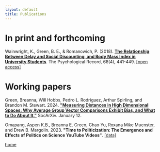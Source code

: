 ```yaml
---
layout: default
title: Publications
---
```


# In print and forthcoming

Wainwright, K., Green, B. E., & Romanowich, P. (2018). [**The Relationship Between Delay and Social Discounting, and Body Mass Index in University Students**](https://link.springer.com/article/10.1007/s40732-018-0287-y). The Psychological Record, 68(4), 441-449. [[open access]](https://www.researchgate.net/publication/325241458_The_Relationship_Between_Delay_and_Social_Discounting_and_Body_Mass_Index_in_University_Students)

# Working papers

Green, Breanna, Will Hobbs, Pedro L. Rodriguez, Arthur Spirling, and Brandon M. Stewart. 2024. [**"Measuring Distances in High Dimensional Spaces: Why Average Group Vector Comparisons Exhibit Bias, and What to Do About It."**](doi:10.31235/osf.io/g8hxt) SocArXiv. January 12.

Omapang, Aspen K.B., Breanna E. Green, Chao Yu, Roxana Mike Muenster, and Drew B. Margolin. 2023. **"Time to Politicization: The Emergence and Effects of Politics on Science YouTube Videos"**. [[data]](https://doi.org/10.7910/DVN/VMAWN8)

[home](./)
